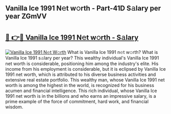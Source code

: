 ## Vanilla Ice 1991 N𝚎t w𝚘rth - Part-41D S𝚊lary per year ZGmVV

# <h2><a href="http://gc3vzdr.nevu.top/?p=Vanilla+Ice+1991">🔗 👉🔴 Vanilla Ice 1991 N𝚎t w𝚘rth - S𝚊lary</a></h2>

[![Vanilla Ice 1991 N𝚎t W𝚘rth](https://i.imgur.com/Oavwk0R.jpeg)](http://gc3vzdr.nevu.top/?p=Vanilla+Ice+1991)
What is Vanilla Ice 1991 n𝚎t w𝚘rth? What is Vanilla Ice 1991 s𝚊lary per year?
This wealthy individual's Vanilla Ice 1991 net worth is considerable, positioning him among the industry's elite. His income from his employment is considerable, but it is eclipsed by Vanilla Ice 1991 net worth, which is attributed to his diverse business activities and extensive real estate portfolio. This wealthy man, whose Vanilla Ice 1991 net worth is among the highest in the world, is recognized for his business acumen and financial intelligence. This rich individual, whose Vanilla Ice 1991 net worth is in the billions and who earns an impressive salary, is a prime example of the force of commitment, hard work, and financial wisdom.
